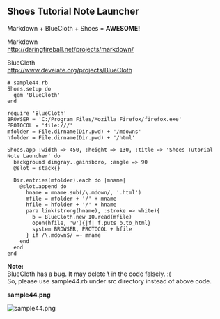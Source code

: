 Shoes Tutorial Note Launcher
----------------------------

Markdown + BlueCloth + Shoes = **AWESOME!**

Markdown <br>
<http://daringfireball.net/projects/markdown/>

BlueCloth <br>
<http://www.deveiate.org/projects/BlueCloth>

	# sample44.rb
	Shoes.setup do
	  gem 'BlueCloth'
	end
	
	require 'BlueCloth'
	BROWSER = 'C:/Program Files/Mozilla Firefox/firefox.exe'
	PROTOCOL = 'file:///'
	mfolder = File.dirname(Dir.pwd) + '/mdowns'
	hfolder = File.dirname(Dir.pwd) + '/html'
	
	Shoes.app :width => 450, :height => 130, :title => 'Shoes Tutorial Note Launcher' do
	  background dimgray..gainsboro, :angle => 90
	  @slot = stack{}
	  
	  Dir.entries(mfolder).each do |mname|
	    @slot.append do
	      hname = mname.sub(/\.mdown/, '.html')
	      mfile = mfolder + '/' + mname
	      hfile = hfolder + '/' + hname
	      para link(strong(hname), :stroke => white){
	        b = BlueCloth.new IO.read(mfile)
	        open(hfile, 'w'){|f| f.puts b.to_html}
	        system BROWSER, PROTOCOL + hfile
	      } if /\.mdown$/ =~ mname
	    end
	  end
	end


__Note:__ <br>
BlueCloth has a bug. It may delete __\\__ in the code falsely. :( <br>
So, please use sample44.rb under src directory instead of above code. <br>


**sample44.png**

![sample44.png](http://www.rin-shun.com/rubylearning/shoes/shoes_tutorial_html/images/sample44.png) <!-- patch -->
